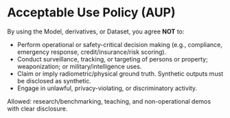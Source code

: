 # Acceptable Use Policy (AUP)

By using the Model, derivatives, or Dataset, you agree **NOT** to:
- Perform operational or safety-critical decision making (e.g., compliance, emergency response,
  credit/insurance/risk scoring).
- Conduct surveillance, tracking, or targeting of persons or property; weaponization; or
  military/intelligence uses.
- Claim or imply radiometric/physical ground truth. Synthetic outputs must be disclosed as synthetic.
- Engage in unlawful, privacy-violating, or discriminatory activity.

Allowed: research/benchmarking, teaching, and non-operational demos with clear disclosure.
